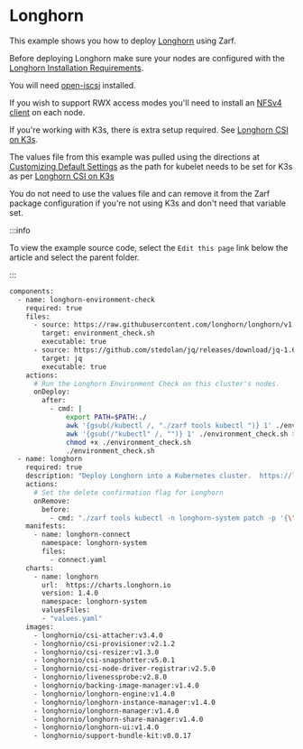 # Longhorn

This example shows you how to deploy [Longhorn](https://longhorn.io/) using Zarf.

Before deploying Longhorn make sure your nodes are configured with the [Longhorn Installation Requirements](https://longhorn.io/docs/1.4.0/deploy/install/#installation-requirements).

You will need [open-iscsi](https://longhorn.io/docs/1.4.0/deploy/install/#installing-open-iscsi) installed.

If you wish to support RWX access modes you'll need to install an [NFSv4 client](https://longhorn.io/docs/1.4.0/deploy/install/#installing-nfsv4-client) on each node.

If you're working with K3s, there is extra setup required. See [Longhorn CSI on K3s](https://longhorn.io/docs/1.4.0/advanced-resources/os-distro-specific/csi-on-k3s/).

The values file from this example was pulled using the directions at [Customizing Default Settings](https://longhorn.io/docs/1.4.0/advanced-resources/deploy/customizing-default-settings/#using-helm) as the path for kubelet needs to be set for K3s as per [Longhorn CSI on K3s](https://longhorn.io/docs/1.4.0/advanced-resources/os-distro-specific/csi-on-k3s/)

You do not need to use the values file and can remove it from the Zarf package configuration if you're not using K3s and don't need that variable set.

:::info

To view the example source code, select the `Edit this page` link below the article and select the parent folder.

:::

``` bash
components:
  - name: longhorn-environment-check
    required: true
    files:
      - source: https://raw.githubusercontent.com/longhorn/longhorn/v1.4.0/scripts/environment_check.sh
        target: environment_check.sh
        executable: true
      - source: https://github.com/stedolan/jq/releases/download/jq-1.6/jq-linux64
        target: jq
        executable: true
    actions:
      # Run the Longhorn Environment Check on this cluster's nodes.
      onDeploy:
        after:
          - cmd: |
              export PATH=$PATH:./
              awk '{gsub(/kubectl /, "./zarf tools kubectl ")} 1' ./environment_check.sh > tmp && mv tmp ./environment_check.sh
              awk '{gsub(/"kubectl" /, "")} 1' ./environment_check.sh > tmp && mv tmp ./environment_check.sh
              chmod +x ./environment_check.sh
              ./environment_check.sh
  - name: longhorn
    required: true
    description: "Deploy Longhorn into a Kubernetes cluster.  https://longhorn.io"
    actions:
      # Set the delete confirmation flag for Longhorn
      onRemove:
        before:
          - cmd: "./zarf tools kubectl -n longhorn-system patch -p '{\"value\": \"true\"}' --type=merge lhs deleting-confirmation-flag"
    manifests:
      - name: longhorn-connect
        namespace: longhorn-system
        files:
          - connect.yaml
    charts:
      - name: longhorn
        url:  https://charts.longhorn.io
        version: 1.4.0
        namespace: longhorn-system
        valuesFiles:
        - "values.yaml"
    images:
      - longhornio/csi-attacher:v3.4.0
      - longhornio/csi-provisioner:v2.1.2
      - longhornio/csi-resizer:v1.3.0
      - longhornio/csi-snapshotter:v5.0.1
      - longhornio/csi-node-driver-registrar:v2.5.0
      - longhornio/livenessprobe:v2.8.0
      - longhornio/backing-image-manager:v1.4.0
      - longhornio/longhorn-engine:v1.4.0
      - longhornio/longhorn-instance-manager:v1.4.0
      - longhornio/longhorn-manager:v1.4.0
      - longhornio/longhorn-share-manager:v1.4.0
      - longhornio/longhorn-ui:v1.4.0
      - longhornio/support-bundle-kit:v0.0.17


```
